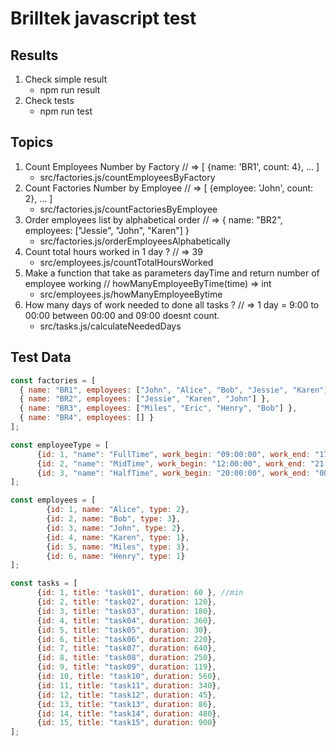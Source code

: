 # Brilltek javascript test

## Results

1. Check simple result
    - npm run result
2. Check tests
    - npm run test

## Topics

1. Count Employees Number by Factory // => [ {name: 'BR1', count: 4}, ... ]
    - src/factories.js/countEmployeesByFactory
2. Count Factories Number by Employee // => [ {employee: 'John', count: 2}, ... ]
    - src/factories.js/countFactoriesByEmployee
3. Order employees list by alphabetical order // =>   { name: "BR2", employees: ["Jessie", "John", "Karen"] }
    - src/factories.js/orderEmployeesAlphabetically
4. Count total hours worked in 1 day ? // => 39
    - src/employees.js/countTotalHoursWorked
5. Make a function that take as parameters dayTime and return number of employee working // howManyEmployeeByTime(time) => int
    - src/employees.js/howManyEmployeeBytime
6. How many days of work needed to done all tasks ? // => 1 day = 9:00 to 00:00 between 00:00 and 09:00 doesnt count.
    - src/tasks.js/calculateNeededDays

## Test Data

```js
const factories = [
  { name: "BR1", employees: ["John", "Alice", "Bob", "Jessie", "Karen"] },
  { name: "BR2", employees: ["Jessie", "Karen", "John"] },
  { name: "BR3", employees: ["Miles", "Eric", "Henry", "Bob"] },
  { name: "BR4", employees: [] }
];

const employeeType = [
      {id: 1, "name": "FullTime", work_begin: "09:00:00", work_end: "17:00:00"},
      {id: 2, "name": "MidTime", work_begin: "12:00:00", work_end: "21:00:00"},
      {id: 3, "name": "HalfTime", work_begin: "20:00:00", work_end: "00:00:00"},
];

const employees = [
        {id: 1, name: "Alice", type: 2},
        {id: 2, name: "Bob", type: 3},
        {id: 3, name: "John", type: 2},
        {id: 4, name: "Karen", type: 1},
        {id: 5, name: "Miles", type: 3},
        {id: 6, name: "Henry", type: 1}
];

const tasks = [
      {id: 1, title: "task01", duration: 60 }, //min
      {id: 2, title: "task02", duration: 120},
      {id: 3, title: "task03", duration: 180},
      {id: 4, title: "task04", duration: 360},
      {id: 5, title: "task05", duration: 30},
      {id: 6, title: "task06", duration: 220},
      {id: 7, title: "task07", duration: 640},
      {id: 8, title: "task08", duration: 250},
      {id: 9, title: "task09", duration: 119},
      {id: 10, title: "task10", duration: 560},
      {id: 11, title: "task11", duration: 340},
      {id: 12, title: "task12", duration: 45},
      {id: 13, title: "task13", duration: 86},
      {id: 14, title: "task14", duration: 480},
      {id: 15, title: "task15", duration: 900}
];

```
